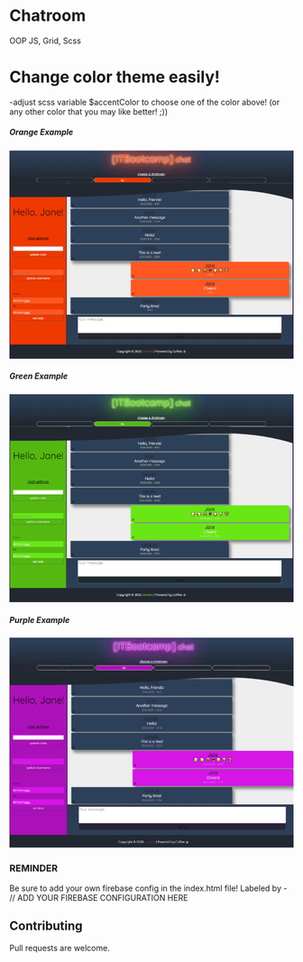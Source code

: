 # Chatroom
OOP JS, Grid, Scss

# Change color theme easily!
-adjust scss variable $accentColor to choose one of the color above!
(or any other color that you may like better! ;))

##### Orange Example
![Chatroom Orange](/img/orange.png)

##### Green Example
![Chatroom Green](/img/green.png)

##### Purple Example 
![Chatroom Purple](/img/purple.png)

### REMINDER
Be sure to add your own firebase config in the index.html file!
Labeled by - // ADD YOUR FIREBASE CONFIGURATION HERE

## Contributing
Pull requests are welcome.
